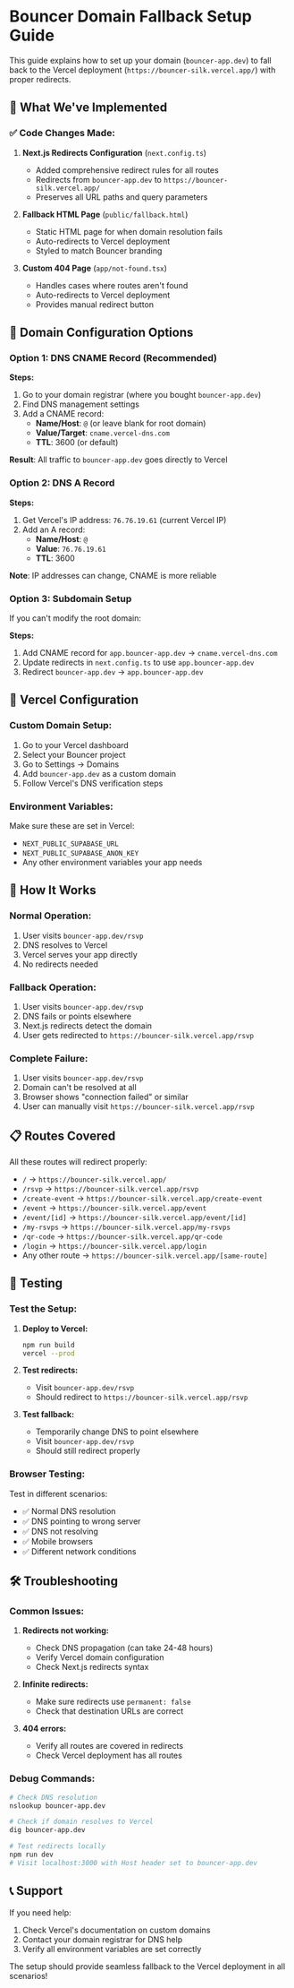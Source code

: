 # Bouncer Domain Fallback Setup Guide

This guide explains how to set up your domain (`bouncer-app.dev`) to fall back to the Vercel deployment (`https://bouncer-silk.vercel.app/`) with proper redirects.

## 🎯 What We've Implemented

### ✅ **Code Changes Made:**

1. **Next.js Redirects Configuration** (`next.config.ts`)

   - Added comprehensive redirect rules for all routes
   - Redirects from `bouncer-app.dev` to `https://bouncer-silk.vercel.app/`
   - Preserves all URL paths and query parameters

2. **Fallback HTML Page** (`public/fallback.html`)

   - Static HTML page for when domain resolution fails
   - Auto-redirects to Vercel deployment
   - Styled to match Bouncer branding

3. **Custom 404 Page** (`app/not-found.tsx`)
   - Handles cases where routes aren't found
   - Auto-redirects to Vercel deployment
   - Provides manual redirect button

## 🔧 Domain Configuration Options

### **Option 1: DNS CNAME Record (Recommended)**

**Steps:**

1. Go to your domain registrar (where you bought `bouncer-app.dev`)
2. Find DNS management settings
3. Add a CNAME record:
   - **Name/Host**: `@` (or leave blank for root domain)
   - **Value/Target**: `cname.vercel-dns.com`
   - **TTL**: 3600 (or default)

**Result**: All traffic to `bouncer-app.dev` goes directly to Vercel

### **Option 2: DNS A Record**

**Steps:**

1. Get Vercel's IP address: `76.76.19.61` (current Vercel IP)
2. Add an A record:
   - **Name/Host**: `@`
   - **Value**: `76.76.19.61`
   - **TTL**: 3600

**Note**: IP addresses can change, CNAME is more reliable

### **Option 3: Subdomain Setup**

If you can't modify the root domain:

**Steps:**

1. Add CNAME record for `app.bouncer-app.dev` → `cname.vercel-dns.com`
2. Update redirects in `next.config.ts` to use `app.bouncer-app.dev`
3. Redirect `bouncer-app.dev` → `app.bouncer-app.dev`

## 🚀 Vercel Configuration

### **Custom Domain Setup:**

1. Go to your Vercel dashboard
2. Select your Bouncer project
3. Go to Settings → Domains
4. Add `bouncer-app.dev` as a custom domain
5. Follow Vercel's DNS verification steps

### **Environment Variables:**

Make sure these are set in Vercel:

- `NEXT_PUBLIC_SUPABASE_URL`
- `NEXT_PUBLIC_SUPABASE_ANON_KEY`
- Any other environment variables your app needs

## 🔄 How It Works

### **Normal Operation:**

1. User visits `bouncer-app.dev/rsvp`
2. DNS resolves to Vercel
3. Vercel serves your app directly
4. No redirects needed

### **Fallback Operation:**

1. User visits `bouncer-app.dev/rsvp`
2. DNS fails or points elsewhere
3. Next.js redirects detect the domain
4. User gets redirected to `https://bouncer-silk.vercel.app/rsvp`

### **Complete Failure:**

1. User visits `bouncer-app.dev/rsvp`
2. Domain can't be resolved at all
3. Browser shows "connection failed" or similar
4. User can manually visit `https://bouncer-silk.vercel.app/rsvp`

## 📋 Routes Covered

All these routes will redirect properly:

- `/` → `https://bouncer-silk.vercel.app/`
- `/rsvp` → `https://bouncer-silk.vercel.app/rsvp`
- `/create-event` → `https://bouncer-silk.vercel.app/create-event`
- `/event` → `https://bouncer-silk.vercel.app/event`
- `/event/[id]` → `https://bouncer-silk.vercel.app/event/[id]`
- `/my-rsvps` → `https://bouncer-silk.vercel.app/my-rsvps`
- `/qr-code` → `https://bouncer-silk.vercel.app/qr-code`
- `/login` → `https://bouncer-silk.vercel.app/login`
- Any other route → `https://bouncer-silk.vercel.app/[same-route]`

## 🧪 Testing

### **Test the Setup:**

1. **Deploy to Vercel:**

   ```bash
   npm run build
   vercel --prod
   ```

2. **Test redirects:**

   - Visit `bouncer-app.dev/rsvp`
   - Should redirect to `https://bouncer-silk.vercel.app/rsvp`

3. **Test fallback:**
   - Temporarily change DNS to point elsewhere
   - Visit `bouncer-app.dev/rsvp`
   - Should still redirect properly

### **Browser Testing:**

Test in different scenarios:

- ✅ Normal DNS resolution
- ✅ DNS pointing to wrong server
- ✅ DNS not resolving
- ✅ Mobile browsers
- ✅ Different network conditions

## 🛠️ Troubleshooting

### **Common Issues:**

1. **Redirects not working:**

   - Check DNS propagation (can take 24-48 hours)
   - Verify Vercel domain configuration
   - Check Next.js redirects syntax

2. **Infinite redirects:**

   - Make sure redirects use `permanent: false`
   - Check that destination URLs are correct

3. **404 errors:**
   - Verify all routes are covered in redirects
   - Check Vercel deployment has all routes

### **Debug Commands:**

```bash
# Check DNS resolution
nslookup bouncer-app.dev

# Check if domain resolves to Vercel
dig bouncer-app.dev

# Test redirects locally
npm run dev
# Visit localhost:3000 with Host header set to bouncer-app.dev
```

## 📞 Support

If you need help:

1. Check Vercel's documentation on custom domains
2. Contact your domain registrar for DNS help
3. Verify all environment variables are set correctly

The setup should provide seamless fallback to the Vercel deployment in all scenarios!
